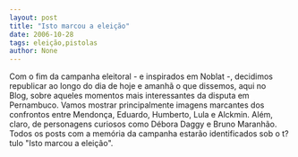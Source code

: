 ```yaml
---
layout: post
title: "Isto marcou a eleição"
date: 2006-10-28
tags: eleição,pistolas
author: None
---
```

Com o fim da campanha eleitoral - e inspirados em Noblat -, decidimos republicar ao longo do dia de hoje e amanhã&nbsp;o que dissemos, aqui no Blog,&nbsp;sobre aqueles&nbsp;momentos mais interessantes da disputa em Pernambuco.
Vamos mostrar principalmente imagens marcantes dos confrontos entre Mendonça, Eduardo, Humberto, Lula e Alckmin. Além, claro, de personagens&nbsp;curiosos como Débora Daggy e Bruno Maranhão.
Todos os posts com a memória da campanha estarão identificados sob o t?tulo \"Isto marcou a eleição\". 